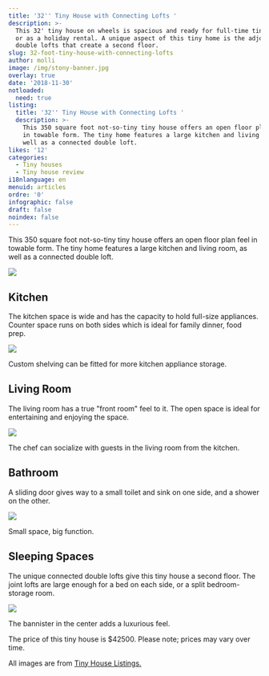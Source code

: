 ```yaml
---
title: '32'' Tiny House with Connecting Lofts '
description: >-
  This 32' tiny house on wheels is spacious and ready for full-time tiny living
  or as a holiday rental. A unique aspect of this tiny home is the adjoining
  double lofts that create a second floor.
slug: 32-foot-tiny-house-with-connecting-lofts
author: molli
image: /img/stony-banner.jpg
overlay: true
date: '2018-11-30'
notloaded:
  need: true
listing:
  title: '32'' Tiny House with Connecting Lofts '
  description: >-
    This 350 square foot not-so-tiny tiny house offers an open floor plan feel
    in towable form. The tiny home features a large kitchen and living room, as
    well as a connected double loft.
likes: '12'
categories:
  - Tiny houses
  - Tiny house review
i18nlanguage: en
menuid: articles
ordre: '0'
infographic: false
draft: false
noindex: false
---
```

This 350 square foot not-so-tiny tiny house offers an open floor plan feel in towable form. The tiny home features a large kitchen and living room, as well as a connected double loft.

![](/img/stony-1.jpeg)

## Kitchen

The kitchen space is wide and has the capacity to hold full-size appliances. Counter space runs on both sides which is ideal for family dinner, food prep.

![](/img/stony-2.jpeg)

<span class="figcaption">Custom shelving can be fitted for more kitchen appliance storage.</span>

## Living Room

The living room has a true "front room" feel to it. The open space is ideal for entertaining and enjoying the space.

![](/img/stony-3.jpeg)

<span class="figcaption">The chef can socialize with guests in the living room from the kitchen.</span>

## Bathroom

A sliding door gives way to a small toilet and sink on one side, and a shower on the other. 

![](/img/stony-4.jpeg)

<span class="figcaption">Small space, big function.</span>

## Sleeping Spaces

The unique connected double lofts give this tiny house a second floor. The joint lofts are large enough for a bed on each side, or a split bedroom-storage room.

![](/img/stony-5.jpeg)

<span class="figcaption">The bannister in the center adds a luxurious feel. </span>

The price of this tiny house is $42500. Please note; prices may vary over time. 

All images are from [Tiny House Listings.](https://tinyhouselistings.com/listings/sacramento-ca-12-spacious-32-tiny-house-rv-hookups-dual-loft-kitchen-full-bathroom-w-36-shower)
